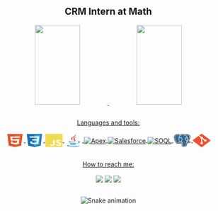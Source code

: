 <h2 align="center"> CRM Intern at Math</h2>

<div align="center">
  <a href="https://github.com/mairasilveira">
  <img width="45%" height="180em" src="https://github-readme-stats.vercel.app/api?username=mairasilveira&show_icons=true&theme=dracula&include_all_commits=true&count_private=true"/>
  <img width="45%" height="180em" src="https://github-readme-stats.vercel.app/api/top-langs/?username=mairasilveira&layout=compact&langs_count=7&theme=dracula"/>
</div>
  
  ##
  
  <div align="center">Languages and tools:</div>
  <div align="center" style="display: inline_block"><br>
  <img align="center" alt="HTML" height="30" width="40" src="https://raw.githubusercontent.com/devicons/devicon/master/icons/html5/html5-original.svg">
  <img align="center" alt="CSS" height="30" width="40" src="https://raw.githubusercontent.com/devicons/devicon/master/icons/css3/css3-original.svg">
  <img align="center" alt="Js" height="30" width="40" src="https://raw.githubusercontent.com/devicons/devicon/master/icons/javascript/javascript-plain.svg">
  <img align="center" alt="Java" height="30" width="40" src="https://raw.githubusercontent.com/devicons/devicon/master/icons/java/java-original.svg">
  <img align="center" alt="Apex" height="30" width="30" src="https://encrypted-tbn0.gstatic.com/images?q=tbn:ANd9GcQpAcJa9EY_lnt9n3q9K01u0ZA-9Tb0Y8-tKmHOC1ILvJa4_Y-K4MHi6ohAgrhHdA6Ji60&usqp=CAU">
  <img align="center" alt="Salesforce" height="40" width="40" src="https://cdn.jsdelivr.net/gh/devicons/devicon/icons/salesforce/salesforce-original.svg" />
  <img align="center" alt="SOQL" height="30" width="30" src="https://allanoricil.gallerycdn.vsassets.io/extensions/allanoricil/salesforce-soql-editor/1.8.0/1624583472318/Microsoft.VisualStudio.Services.Icons.Default">
  <img align="center" alt="SQL" height="30" width="40" src="https://raw.githubusercontent.com/devicons/devicon/master/icons/postgresql/postgresql-original.svg">
  <img align="center" alt="Git" height="30" width="40" src="https://raw.githubusercontent.com/devicons/devicon/master/icons/git/git-original.svg">
  </div>
  
  ##
  
 <div align="center">How to reach me:</div>
  </br>
<div align="center"> 
<a href="https://instagram.com/mairasilveiras" target="_blank"><img src="https://img.shields.io/badge/-Instagram-%23E4405F?style=for-the-badge&logo=instagram&logoColor=white" target="_blank"></a>
  <a href = "mailto:silveirasmaira@gmail.com"><img src="https://img.shields.io/badge/-Gmail-%23333?style=for-the-badge&logo=gmail&logoColor=white" target="_blank"></a>
  <a href="https://www.linkedin.com/in/ma%C3%ADra-silveira-66a960172/" target="_blank"><img src="https://img.shields.io/badge/-LinkedIn-%230077B5?style=for-the-badge&logo=linkedin&logoColor=white" target="_blank">
  </a>
  
  ##
  
  ![Snake animation](https://github.com/mairasilveira/mairasilveira/blob/output/github-contribution-grid-snake.svg)
  
  </div>
